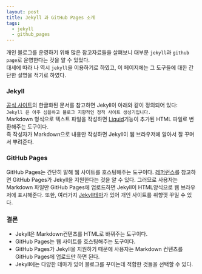 ```yaml
---
layout: post
title: Jekyll 과 GitHub Pages 소개
tags:
  - jekyll
  - github_pages
---
```


개인 블로그를 운영하기 위해 많은 참고자료들을 살펴보니 대부분 `jekyll`과 `github page`로 운영한다는 것을 알 수 있었다.  
대세에 따라 나 역시 `jekyll`을 이용하기로 하였고, 이 페이지에는 그 도구들에 대한 간단한 설명을 적기로 하였다.

### Jekyll
[공식 사이트](https://jekyllrb-ko.github.io/docs/home/#jekyll-%EC%9D%B4%EB%9E%80%EA%B2%8C-%EB%AD%90%EC%A3%A0-%ED%95%9C-%EB%A7%88%EB%94%94%EB%A1%9C)의 한글화된 문서를 참고하면 Jekyll이 아래와 같이 정의되어 있다:  
`Jekyll 은 아주 심플하고 블로그 지향적인 정적 사이트 생성기입니다.`  
Markdown 형식으로 텍스트 파일을 작성하면 [Liquid](https://shopify.github.io/liquid)기능이 추가된 HTML 파일로 변환해주는 도구이다.  
즉 작성자가 Markdown으로 내용만 작성하면 Jekyll이 웹 브라우저에 알아서 잘 꾸며서 뿌려준다.

### GitHub Pages
GitHub Pages는 간단히 말해 웹 사이트를 호스팅해주는 도구이다.
[레퍼런스](https://help.github.com/en/articles/using-jekyll-as-a-static-site-generator-with-github-pages)를 참고하면 GitHub Pages가 Jekyll을 지원한다는 것을 알 수 있다. 그러므로 사용자는 Markdown 파일만 GitHub Pages에 업로드하면 Jekyll이 HTML양식으로 웹 브라우저에 표시해준다.
또한, 여러가지 [Jekyll테마](http://jekyllthemes.org/)가 있어 개인 사이트를 취향껏 꾸밀 수 있다.

### 결론
- Jekyll은 Markdown컨텐츠를 HTML로 바꿔주는 도구이다.
- GitHub Pages는 웹 사이트를 호스팅해주는 도구이다.
- GitHub Pages가 Jekyll을 지원하기 때문에 사용자는 Markdown 컨텐츠를 GitHub Pages에 업로드만 하면 된다.
- Jekyll에는 다양한 테마가 있어 블로그를 꾸미는데 적합한 것들을 선택할 수 있다.

